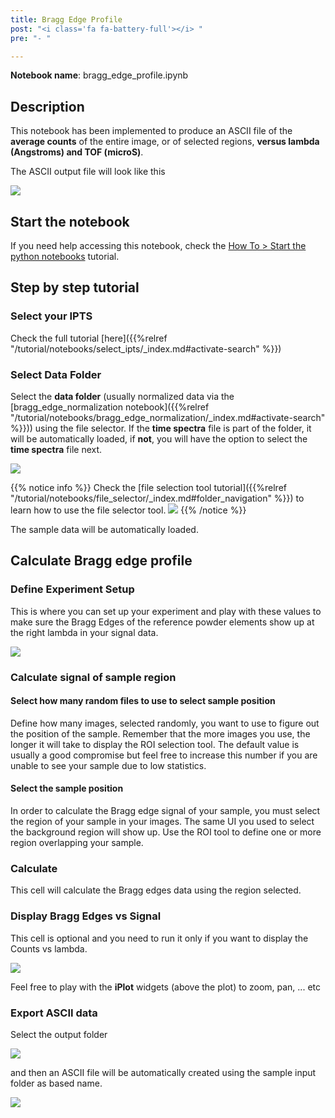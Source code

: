 ```yaml
---
title: Bragg Edge Profile 
post: "<i class='fa fa-battery-full'></i> "
pre: "- "

---
```


**Notebook name**: bragg_edge_profile.ipynb

## Description

This notebook has been implemented to produce an ASCII file of the **average counts** of the entire image, or of selected regions,
**versus lambda (Angstroms) and TOF (microS)**. 

The ASCII output file will look like this

<img src='/tutorial/notebooks/bragg_edge_profile/images/output_example.png' />

## Start the notebook

If you need help accessing this notebook, check the [How To > Start the python
notebooks](/en/tutorial/how_to_start_notebooks) tutorial.

## Step by step tutorial

### Select your IPTS

Check the full tutorial [here]({{%relref "/tutorial/notebooks/select_ipts/_index.md#activate-search" %}})</i>

### Select Data Folder

Select the **data folder** (usually normalized data via the [bragg_edge_normalization notebook]({{%relref "/tutorial/notebooks/bragg_edge_normalization/_index.md#activate-search" %}}))
 using the file selector. If the **time spectra** file is part of the folder, it will 
be automatically loaded, if **not**, you will have the option to select the **time spectra** file next. 

<img src='/tutorial/notebooks/bragg_edge_signal_vs_powder_peaks/images/load_data.gif' />

{{% notice info %}}
Check the [file selection tool tutorial]({{%relref "/tutorial/notebooks/file_selector/_index.md#folder_navigation" %}})
to learn how to use the file selector tool.
<img src='/tutorial/how_to_run_notebooks/images/file_folder_browser.png' />
{{% /notice %}}

The sample data will be automatically loaded.

## Calculate Bragg edge profile

### Define Experiment Setup

This is where you can set up your experiment and play with these values to make sure the Bragg Edges of the 
reference powder elements show up at the right lambda in your signal data. 

<img src='/tutorial/notebooks/bragg_edge_profile/images/experimental_setup.png' />

### Calculate signal of sample region

#### Select how many random files to use to select sample position

Define how many images, selected randomly, you want to use to figure out the position of the sample. Remember that
the more images you use, the longer it will take to display the ROI selection tool. The default value is usually
a good compromise but feel free to increase this number if you are unable to see your sample due to low statistics. 

#### Select the sample position

In order to calculate the Bragg edge signal of your sample, you must select the region of your sample in your images.
The same UI you used to select the background region will show up. Use the ROI tool to define one or more region overlapping 
your sample. 

### Calculate

This cell will calculate the Bragg edges data using the region selected.

### Display Bragg Edges vs Signal

This cell is optional and you need to run it only if you want to display the Counts vs lambda. 

<img src='/tutorial/notebooks/bragg_edge_profile/images/bragg_edges_vs_signal.png' />

Feel free to play with the **iPlot** widgets (above the plot) to zoom, pan, ... etc

### Export ASCII data

Select the output folder

<img src='/tutorial/notebooks/file_selector/images/select_output_folder.png' />

and then an ASCII file will be automatically created using the sample input folder as based name.

<img src='/tutorial/notebooks/bragg_edge_profile/images/output_example.png' />
